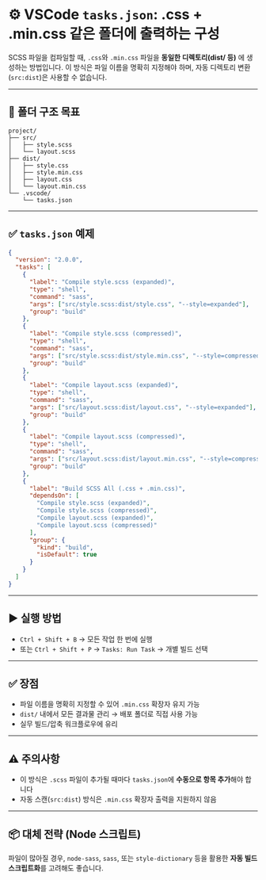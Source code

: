 # ⚙️ VSCode `tasks.json`: .css + .min.css 같은 폴더에 출력하는 구성

SCSS 파일을 컴파일할 때, `.css`와 `.min.css` 파일을 **동일한 디렉토리(dist/ 등)** 에 생성하는 방법입니다. 이 방식은 파일 이름을 명확히 지정해야 하며, 자동 디렉토리 변환(`src:dist`)은 사용할 수 없습니다.

---

## 📁 폴더 구조 목표

```
project/
├── src/
│   ├── style.scss
│   └── layout.scss
├── dist/
│   ├── style.css
│   ├── style.min.css
│   ├── layout.css
│   └── layout.min.css
└── .vscode/
    └── tasks.json
```

---

## ✅ `tasks.json` 예제

```json
{
  "version": "2.0.0",
  "tasks": [
    {
      "label": "Compile style.scss (expanded)",
      "type": "shell",
      "command": "sass",
      "args": ["src/style.scss:dist/style.css", "--style=expanded"],
      "group": "build"
    },
    {
      "label": "Compile style.scss (compressed)",
      "type": "shell",
      "command": "sass",
      "args": ["src/style.scss:dist/style.min.css", "--style=compressed"],
      "group": "build"
    },
    {
      "label": "Compile layout.scss (expanded)",
      "type": "shell",
      "command": "sass",
      "args": ["src/layout.scss:dist/layout.css", "--style=expanded"],
      "group": "build"
    },
    {
      "label": "Compile layout.scss (compressed)",
      "type": "shell",
      "command": "sass",
      "args": ["src/layout.scss:dist/layout.min.css", "--style=compressed"],
      "group": "build"
    },
    {
      "label": "Build SCSS All (.css + .min.css)",
      "dependsOn": [
        "Compile style.scss (expanded)",
        "Compile style.scss (compressed)",
        "Compile layout.scss (expanded)",
        "Compile layout.scss (compressed)"
      ],
      "group": {
        "kind": "build",
        "isDefault": true
      }
    }
  ]
}
```

---

## ▶️ 실행 방법

- `Ctrl + Shift + B` → 모든 작업 한 번에 실행
- 또는 `Ctrl + Shift + P` → `Tasks: Run Task` → 개별 빌드 선택

---

## ✅ 장점

- 파일 이름을 명확히 지정할 수 있어 `.min.css` 확장자 유지 가능
- `dist/` 내에서 모든 결과물 관리 → 배포 폴더로 직접 사용 가능
- 실무 빌드/압축 워크플로우에 유리

---

## ⚠️ 주의사항

- 이 방식은 `.scss` 파일이 추가될 때마다 `tasks.json`에 **수동으로 항목 추가**해야 합니다
- 자동 스캔(`src:dist`) 방식은 `.min.css` 확장자 출력을 지원하지 않음

---

## 📦 대체 전략 (Node 스크립트)

파일이 많아질 경우, `node-sass`, `sass`, 또는 `style-dictionary` 등을 활용한 **자동 빌드 스크립트화**를 고려해도 좋습니다.